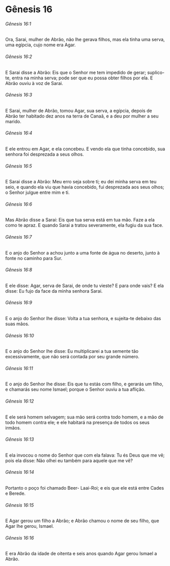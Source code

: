 # Gênesis 16

###### Gênesis 16:1

Ora, Sarai, mulher de Abrão, não lhe gerava filhos, mas ela tinha uma serva, uma egípcia, cujo nome era Agar.

###### Gênesis 16:2

E Sarai disse a Abrão: Eis que o Senhor me tem impedido de gerar; suplico-te, entra na minha serva; pode ser que eu possa obter filhos por ela. E Abrão ouviu à voz de Sarai.

###### Gênesis 16:3

E Sarai, mulher de Abrão, tomou Agar, sua serva, a egípcia, depois de Abrão ter habitado dez anos na terra de Canaã, e a deu por mulher a seu marido.

###### Gênesis 16:4

E ele entrou em Agar, e ela concebeu. E vendo ela que tinha concebido, sua senhora foi desprezada a seus olhos.

###### Gênesis 16:5

E Sarai disse a Abrão: Meu erro seja sobre ti; eu dei minha serva em teu seio, e quando ela viu que havia concebido, fui desprezada aos seus olhos; o Senhor julgue entre mim e ti.

###### Gênesis 16:6

Mas Abrão disse a Sarai: Eis que tua serva está em tua mão. Faze a ela como te apraz. E quando Sarai a tratou severamente, ela fugiu da sua face.

###### Gênesis 16:7

E o anjo do Senhor a achou junto a uma fonte de água no deserto, junto à fonte no caminho para Sur.

###### Gênesis 16:8

E ele disse: Agar, serva de Sarai, de onde tu vieste? E para onde vais? E ela disse: Eu fujo da face da minha senhora Sarai.

###### Gênesis 16:9

E o anjo do Senhor lhe disse: Volta a tua senhora, e sujeita-te debaixo das suas mãos.

###### Gênesis 16:10

E o anjo do Senhor lhe disse: Eu multiplicarei a tua semente tão excessivamente, que não será contada por seu grande número.

###### Gênesis 16:11

E o anjo do Senhor lhe disse: Eis que tu estás com filho, e gerarás um filho, e chamarás seu nome Ismael; porque o Senhor ouviu a tua aflição.

###### Gênesis 16:12

E ele será homem selvagem; sua mão será contra todo homem, e a mão de todo homem contra ele; e ele habitará na presença de todos os seus irmãos.

###### Gênesis 16:13

E ela invocou o nome do Senhor que com ela falava: Tu és Deus que me vê; pois ela disse: Não olhei eu também para aquele que me vê?

###### Gênesis 16:14

Portanto o poço foi chamado Beer- Laai-Roi; e eis que ele está entre Cades e Berede.

###### Gênesis 16:15

E Agar gerou um filho a Abrão; e Abrão chamou o nome de seu filho, que Agar lhe gerou, Ismael.

###### Gênesis 16:16

E era Abrão da idade de oitenta e seis anos quando Agar gerou Ismael a Abrão.

